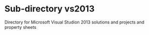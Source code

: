 # Sub-directory vs2013

Directory for Microsoft Visual Studion 2013 solutions and projects and property sheets


